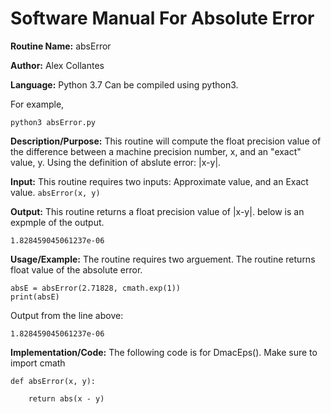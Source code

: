 # Software Manual For Absolute Error

**Routine Name:** absError
 
**Author:** Alex Collantes
 
**Language:** Python 3.7 Can be compiled using python3.

For example,

`python3 absError.py`

**Description/Purpose:** This routine will compute the float precision value of the difference between a machine precision number, x, and an "exact" value, y. Using the definition of abslute error: |x-y|.

**Input:** This routine requires two inputs: Approximate value, and an Exact value.
`absError(x, y)`

**Output:** This routine returns a float precision value of |x-y|. below is an expmple of the output.
```
1.828459045061237e-06
```

**Usage/Example:** The routine requires two arguement. The routine returns float value of the absolute error.
```
absE = absError(2.71828, cmath.exp(1))
print(absE)
 ```
Output from the line above:

`1.828459045061237e-06`

**Implementation/Code:** The following code is for DmacEps(). Make sure to import cmath

```
def absError(x, y):
    
    return abs(x - y)

```
